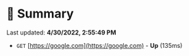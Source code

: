 # 📖 Summary
Last updated: **4/30/2022, 2:55:49 PM**

- `GET` [https://google.com](https://google.com) - **Up** (135ms)
